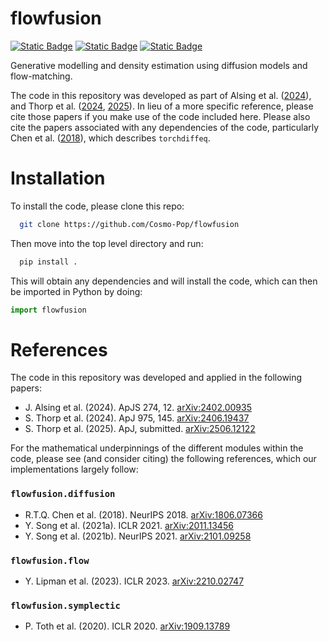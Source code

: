 # flowfusion
[![Static Badge](https://img.shields.io/badge/arXiv-2402.00935-b31b1b?logo=arxiv&logoColor=red)](https://arxiv.org/abs/2402.00935)
[![Static Badge](https://img.shields.io/badge/arXiv-2406.19437-b31b1b?logo=arxiv&logoColor=red)](https://arxiv.org/abs/2406.19437)
[![Static Badge](https://img.shields.io/badge/arXiv-2506.12122-b31b1b?logo=arxiv&logoColor=red)](https://arxiv.org/abs/2506.12122)

Generative modelling and density estimation using diffusion models and flow-matching.

The code in this repository was developed as part of Alsing et al. ([2024](https://ui.adsabs.harvard.edu/abs/2024ApJS..274...12A/abstract)), and Thorp et al. ([2024](https://ui.adsabs.harvard.edu/abs/2024ApJ...975..145T/abstract), [2025](https://ui.adsabs.harvard.edu/abs/2025arXiv250612122T/abstract)). In lieu of a more specific reference, please cite those papers if you make use of the code included here. Please also cite the papers associated with any dependencies of the code, particularly Chen et al. ([2018](https://ui.adsabs.harvard.edu/abs/2018arXiv180607366C/abstract)), which describes `torchdiffeq`.

# Installation
To install the code, please clone this repo:
```bash
  git clone https://github.com/Cosmo-Pop/flowfusion
```
Then move into the top level directory and run:
```bash
  pip install .
```
This will obtain any dependencies and will install the code, which can then be imported in Python by doing:
```python
import flowfusion
```

# References
The code in this repository was developed and applied in the following papers:
- J. Alsing et al. (2024). ApJS 274, 12. [arXiv:2402.00935](https://arxiv.org/abs/2402.00935)
- S. Thorp et al. (2024). ApJ 975, 145. [arXiv:2406.19437](https://arxiv.org/abs/2406.19437)
- S. Thorp et al. (2025). ApJ, submitted. [arXiv:2506.12122](https://arxiv.org/abs/2506.12122)

For the mathematical underpinnings of the different modules within the code, please see (and consider citing) the following references, which our implementations largely follow:
### `flowfusion.diffusion`
- R.T.Q. Chen et al. (2018). NeurIPS 2018. [arXiv:1806.07366](https://arxiv.org/abs/1806.07366)
- Y. Song et al. (2021a). ICLR 2021. [arXiv:2011.13456](https://arxiv.org/abs/2011.13456)
- Y. Song et al. (2021b). NeurIPS 2021. [arXiv:2101.09258](https://arxiv.org/abs/2101.09258)

### `flowfusion.flow`
- Y. Lipman et al. (2023). ICLR 2023. [arXiv:2210.02747](https://arxiv.org/abs/2210.02747)

### `flowfusion.symplectic`
- P. Toth et al. (2020). ICLR 2020. [arXiv:1909.13789](https://arxiv.org/abs/1909.13789)
